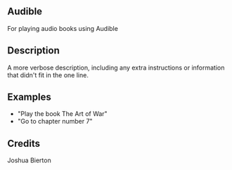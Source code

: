 ## Audible

For playing audio books using Audible

## Description

A more verbose description, including any extra instructions or
information that didn't fit in the one line.

## Examples

* "Play the book The Art of War"
* "Go to chapter number 7"

## Credits

Joshua Bierton